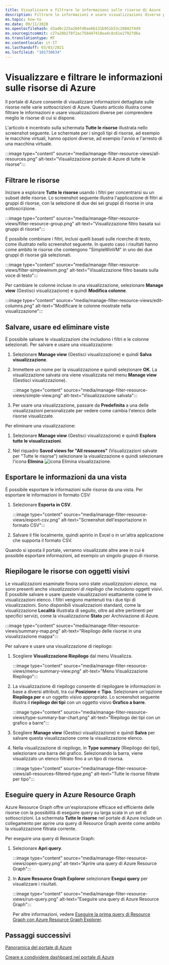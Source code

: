 ```yaml
---
title: Visualizzare e filtrare le informazioni sulle risorse di Azure
description: Filtrare le informazioni e usare visualizzazioni diverse per comprendere meglio le risorse di Azure di cui si dispone.
ms.topic: how-to
ms.date: 09/11/2020
ms.openlocfilehash: d3ad0c225a260fd0ae6b131b951b53c28042f4d9
ms.sourcegitcommit: c27a20b278f2ac758447418ea4c8c61e27927d6a
ms.translationtype: MT
ms.contentlocale: it-IT
ms.lasthandoff: 03/03/2021
ms.locfileid: "101738634"
---
```

# <a name="view-and-filter-azure-resource-information"></a>Visualizzare e filtrare le informazioni sulle risorse di Azure

Il portale di Azure consente di visualizzare informazioni dettagliate sulle risorse nelle varie sottoscrizioni di Azure. Questo articolo illustra come filtrare le informazioni e usare visualizzazioni diverse per comprendere meglio le risorse di cui si dispone.

L'articolo è incentrato sulla schermata **Tutte le risorse** illustrata nello screenshot seguente. Le schermate per i singoli tipi di risorse, ad esempio le macchine virtuali, hanno opzioni diverse, ad esempio l'avvio e l'arresto di una macchina virtuale.

:::image type="content" source="media/manage-filter-resource-views/all-resources.png" alt-text="Visualizzazione portale di Azure di tutte le risorse":::

## <a name="filter-resources"></a>Filtrare le risorse

Iniziare a esplorare **Tutte le risorse** usando i filtri per concentrarsi su un subset delle risorse. Lo screenshot seguente illustra l'applicazione di filtri ai gruppi di risorse, con la selezione di due dei sei gruppi di risorse in una sottoscrizione.

:::image type="content" source="media/manage-filter-resource-views/filter-resource-group.png" alt-text="Visualizzazione filtro basata sui gruppi di risorse":::

È possibile combinare i filtri, inclusi quelli basati sulle ricerche di testo, come illustrato nello screenshot seguente. In questo caso i risultati hanno come ambito le risorse che contengono "SimpleWinVM" in uno dei due gruppi di risorse già selezionati.

:::image type="content" source="media/manage-filter-resource-views/filter-simplewinvm.png" alt-text="Visualizzazione filtro basata sulla voce di testo":::

Per cambiare le colonne incluse in una visualizzazione, selezionare **Manage view** (Gestisci visualizzazione) e quindi **Modifica colonne**.

:::image type="content" source="media/manage-filter-resource-views/edit-columns.png" alt-text="Modificare le colonne mostrate nella visualizzazione":::

## <a name="save-use-and-delete-views"></a>Salvare, usare ed eliminare viste

È possibile salvare le visualizzazioni che includono i filtri e le colonne selezionati. Per salvare e usare una visualizzazione:

1. Selezionare **Manage view** (Gestisci visualizzazione) e quindi **Salva visualizzazione**.

1. Immettere un nome per la visualizzazione e quindi selezionare **OK**. La visualizzazione salvata ora viene visualizzata nel menu **Manage view** (Gestisci visualizzazione).

    :::image type="content" source="media/manage-filter-resource-views/simple-view.png" alt-text="Visualizzazione salvata":::

1. Per usare una visualizzazione, passare da **Predefinita** a una delle visualizzazioni personalizzate per vedere come cambia l'elenco delle risorse visualizzate.

Per eliminare una visualizzazione:

1. Selezionare **Manage view** (Gestisci visualizzazione) e quindi **Esplora tutte le visualizzazioni**.

1. Nel riquadro **Saved views for "All resources"** (Visualizzazioni salvate per "Tutte le risorse") selezionare la visualizzazione e quindi selezionare l'icona **Elimina** ![icona Elimina visualizzazione](media/manage-filter-resource-views/icon-delete.png).

## <a name="export-information-from-a-view"></a>Esportare le informazioni da una vista

È possibile esportare le informazioni sulle risorse da una vista. Per esportare le informazioni in formato CSV:

1. Selezionare **Esporta in CSV**.

    :::image type="content" source="media/manage-filter-resource-views/export-csv.png" alt-text="Screenshot dell'esportazione in formato CSV":::

1. Salvare il file localmente, quindi aprirlo in Excel o in un'altra applicazione che supporta il formato CSV. 

Quando si sposta il portale, verranno visualizzate altre aree in cui è possibile esportare informazioni, ad esempio un singolo gruppo di risorse.

## <a name="summarize-resources-with-visuals"></a>Riepilogare le risorse con oggetti visivi

Le visualizzazioni esaminate finora sono state _visualizzazioni elenco_, ma sono presenti anche _visualizzazioni di riepilogo_ che includono oggetti visivi. È possibile salvare e usare queste visualizzazioni esattamente come le visualizzazioni elenco. I filtri vengono mantenuti tra i due tipi di visualizzazioni. Sono disponibili visualizzazioni standard, come la visualizzazione **Località** illustrata di seguito, oltre ad altre pertinenti per specifici servizi, come la visualizzazione **Stato** per Archiviazione di Azure.

:::image type="content" source="media/manage-filter-resource-views/summary-map.png" alt-text="Riepilogo delle risorse in una visualizzazione mappa":::

Per salvare e usare una visualizzazione di riepilogo:

1. Scegliere **Visualizzazione Riepilogo** dal menu Visualizza.

    :::image type="content" source="media/manage-filter-resource-views/menu-summary-view.png" alt-text="Menu Visualizzazione Riepilogo":::

1. La visualizzazione di riepilogo consente di riepilogare le informazioni in base a diversi attributi, tra cui **Posizione** e **Tipo**. Selezionare un'opzione **Riepiloga per** e un oggetto visivo appropriato. Lo screenshot seguente illustra il **riepilogo dei tipi** con un oggetto visivo **Grafico a barre**.

    :::image type="content" source="media/manage-filter-resource-views/type-summary-bar-chart.png" alt-text="Riepilogo dei tipi con un grafico a barre":::

1. Scegliere **Manage view** (Gestisci visualizzazione) e quindi **Salva** per salvare questa visualizzazione come la visualizzazione elenco.

1. Nella visualizzazione di riepilogo, in **Type summary** (Riepilogo dei tipi), selezionare una barra del grafico. Selezionando la barra, viene visualizzato un elenco filtrato fino a un tipo di risorsa.

    :::image type="content" source="media/manage-filter-resource-views/all-resources-filtered-type.png" alt-text="Tutte le risorse filtrate per tipo":::

## <a name="run-queries-in-azure-resource-graph"></a>Eseguire query in Azure Resource Graph

Azure Resource Graph offre un'esplorazione efficace ed efficiente delle risorse con la possibilità di eseguire query su larga scala in un set di sottoscrizioni. La schermata **Tutte le risorse** nel portale di Azure include un collegamento per aprire una query di Resource Graph avente come ambito la visualizzazione filtrata corrente.

Per eseguire una query di Resource Graph:

1. Selezionare **Apri query**.

    :::image type="content" source="media/manage-filter-resource-views/open-query.png" alt-text="Aprire una query di Azure Resource Graph":::

1. In **Azure Resource Graph Explorer** selezionare **Esegui query** per visualizzare i risultati.

    :::image type="content" source="media/manage-filter-resource-views/run-query.png" alt-text="Eseguire una query di Azure Resource Graph":::

    Per altre informazioni, vedere [Eseguire la prima query di Resource Graph con Azure Resource Graph Explorer](../governance/resource-graph/first-query-portal.md).

## <a name="next-steps"></a>Passaggi successivi

[Panoramica del portale di Azure](azure-portal-overview.md)

[Creare e condividere dashboard nel portale di Azure](azure-portal-dashboards.md)
